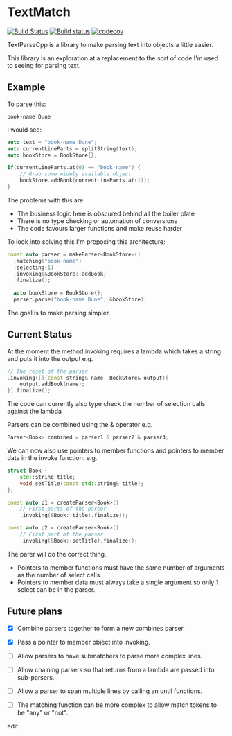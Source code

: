 # TextMatch

[![Build Status](https://travis-ci.org/gdunton/TextParseCpp.svg?branch=master)](https://travis-ci.org/gdunton/TextParseCpp)
[![Build status](https://ci.appveyor.com/api/projects/status/wlcba6c1b9vsrdqq?svg=true)](https://ci.appveyor.com/project/gdunton/textmatch)
[![codecov](https://codecov.io/gh/gdunton/TextParseCpp/branch/master/graph/badge.svg)](https://codecov.io/gh/gdunton/TextParseCpp)

TextParseCpp is a library to make parsing text into objects a little easier.

This library is an exploration at a replacement to the sort of code I'm used to seeing for parsing text. 

## Example

To parse this:
```
book-name Dune
```

I would see:
```cpp
auto text = "book-name Dune";
auto currentLineParts = splitString(text);
auto bookStore = BookStore{};

if(currentLineParts.at(0) == "book-name") {
	// Grab some widely available object
	bookStore.addBook(currentLineParts.at(1));
}
```

The problems with this are:
- The business logic here is obscured behind all the boiler plate
- There is no type checking or automation of conversions
- The code favours larger functions and make reuse harder

To look into solving this I'm proposing this architecture:

```cpp
const auto parser = makeParser<BookStore>()
  .matching("book-name")
  .selecting(1)
  .invoking(&BookStore::addBook)
  .finalize();
  
  auto bookStore = BookStore{};
  parser.parse("book-name Dune", &bookStore);
```

The goal is to make parsing simpler.

## Current Status

At the moment the method invoking requires a lambda which takes a string and puts it into the output e.g.
```cpp
// The reset of the parser
.invoking([](const string& name, BookStore& output){
	output.addBook(name);
}).finalize();
```

The code can currently also type check the number of selection calls against the lambda

Parsers can be combined using the & operator e.g.
```cpp
Parser<Book> combined = parser1 & parser2 & parser3;
```

We can now also use pointers to member functions and pointers to member data in the invoke function. e.g.
```cpp
struct Book {
	std::string title;
	void setTitle(const std::string& title);
};

const auto p1 = createParser<Book>()
	// First parts of the parser
	.invoking(&Book::title).finalize();

const auto p2 = createParser<Book>()
	// First part of the parser
	.invoking(&Book::setTitle).finalize();
```
The parer will do the correct thing. 
* Pointers to member functions must have the same number of arguments as the number of select calls.
* Pointers to member data must always take a single argument so only 1 select can be in the parser.

## Future plans
- [x] Combine parsers together to form a new combines parser.
- [x] Pass a pointer to member object into invoking.
- [ ] Allow parsers to have submatchers to parse more complex lines.
- [ ] Allow chaining parsers so that returns from a lambda are passed into sub-parsers.
- [ ] Allow a parser to span multiple lines by calling an until functions.
- [ ] The matching function can be more complex to allow match tokens to be "any" or "not".


edit
